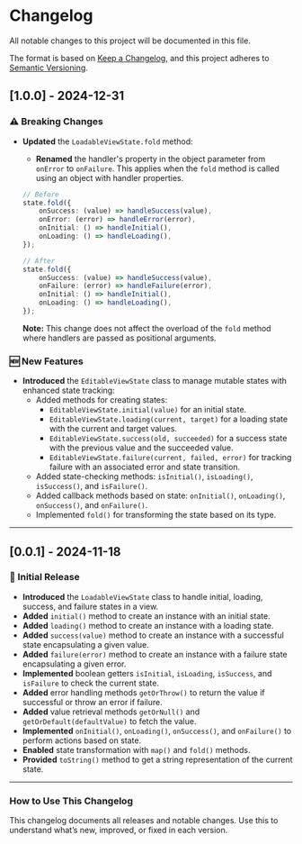 # Changelog

All notable changes to this project will be documented in this file.

The format is based on [Keep a Changelog](https://keepachangelog.com/en/1.0.0/), and this project adheres to [Semantic Versioning](https://semver.org/spec/v2.0.0.html).

## [1.0.0] - 2024-12-31
### ⚠️ Breaking Changes
- **Updated** the `LoadableViewState.fold` method:
    - **Renamed** the handler's property in the object parameter from `onError` to `onFailure`. This applies when the `fold` method is called using an object with handler properties.

  ```typescript
  // Before
  state.fold({
      onSuccess: (value) => handleSuccess(value),
      onError: (error) => handleError(error),
      onInitial: () => handleInitial(),
      onLoading: () => handleLoading(),
  });

  // After
  state.fold({
      onSuccess: (value) => handleSuccess(value),
      onFailure: (error) => handleFailure(error),
      onInitial: () => handleInitial(),
      onLoading: () => handleLoading(),
  });
  ```

  **Note:** This change does not affect the overload of the `fold` method where handlers are passed as positional arguments.

### 🆕 New Features
- **Introduced** the `EditableViewState` class to manage mutable states with enhanced state tracking:
    - Added methods for creating states:
        - `EditableViewState.initial(value)` for an initial state.
        - `EditableViewState.loading(current, target)` for a loading state with the current and target values.
        - `EditableViewState.success(old, succeeded)` for a success state with the previous value and the succeeded value.
        - `EditableViewState.failure(current, failed, error)` for tracking failure with an associated error and state transition.
    - Added state-checking methods: `isInitial()`, `isLoading()`, `isSuccess()`, and `isFailure()`.
    - Added callback methods based on state: `onInitial()`, `onLoading()`, `onSuccess()`, and `onFailure()`.
    - Implemented `fold()` for transforming the state based on its type.

---

## [0.0.1] - 2024-11-18
### 🚀 Initial Release
- **Introduced** the `LoadableViewState` class to handle initial, loading, success, and failure states in a view.
- **Added** `initial()` method to create an instance with an initial state.
- **Added** `loading()` method to create an instance with a loading state.
- **Added** `success(value)` method to create an instance with a successful state encapsulating a given value.
- **Added** `failure(error)` method to create an instance with a failure state encapsulating a given error.
- **Implemented** boolean getters `isInitial`, `isLoading`, `isSuccess`, and `isFailure` to check the current state.
- **Added** error handling methods `getOrThrow()` to return the value if successful or throw an error if failure.
- **Added** value retrieval methods `getOrNull()` and `getOrDefault(defaultValue)` to fetch the value.
- **Implemented** `onInitial()`, `onLoading()`, `onSuccess()`, and `onFailure()` to perform actions based on state.
- **Enabled** state transformation with `map()` and `fold()` methods.
- **Provided** `toString()` method to get a string representation of the current state.

---

### **How to Use This Changelog**
This changelog documents all releases and notable changes. Use this to understand what’s new, improved, or fixed in each version.
